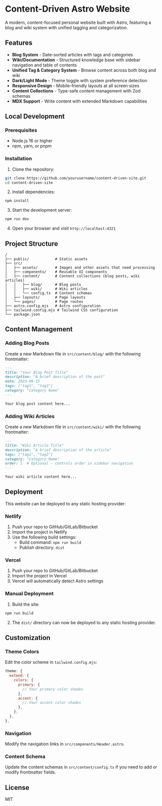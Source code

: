 # Content-Driven Astro Website

A modern, content-focused personal website built with Astro, featuring a blog and wiki system with unified tagging and categorization.

## Features

- **Blog System** - Date-sorted articles with tags and categories
- **Wiki/Documentation** - Structured knowledge base with sidebar navigation and table of contents
- **Unified Tag & Category System** - Browse content across both blog and wiki
- **Dark/Light Mode** - Theme toggle with system preference detection
- **Responsive Design** - Mobile-friendly layouts at all screen sizes
- **Content Collections** - Type-safe content management with Zod schemas
- **MDX Support** - Write content with extended Markdown capabilities

## Local Development

### Prerequisites

- Node.js 16 or higher
- npm, yarn, or pnpm

### Installation

1. Clone the repository:
```bash
git clone https://github.com/yourusername/content-driven-site.git
cd content-driven-site
```

2. Install dependencies:
```bash
npm install
```

3. Start the development server:
```bash
npm run dev
```

4. Open your browser and visit `http://localhost:4321`

## Project Structure

```
/
├── public/            # Static assets
├── src/
│   ├── assets/        # Images and other assets that need processing
│   ├── components/    # Reusable UI components
│   ├── content/       # Content collections (blog posts, wiki articles)
│   │   ├── blog/      # Blog posts
│   │   ├── wiki/      # Wiki articles
│   │   └── config.ts  # Content schemas
│   ├── layouts/       # Page layouts
│   └── pages/         # Page routes
├── astro.config.mjs   # Astro configuration
├── tailwind.config.mjs # Tailwind CSS configuration
└── package.json
```

## Content Management

### Adding Blog Posts

Create a new Markdown file in `src/content/blog/` with the following frontmatter:

```markdown
---
title: "Your Blog Post Title"
description: "A brief description of the post"
date: 2023-09-15
tags: ["tag1", "tag2"]
category: "Category Name"
---

Your blog post content here...
```

### Adding Wiki Articles

Create a new Markdown file in `src/content/wiki/` with the following frontmatter:

```markdown
---
title: "Wiki Article Title"
description: "A brief description of the article"
tags: ["tag1", "tag2"]
category: "Category Name"
order: 1  # Optional - controls order in sidebar navigation
---

Your wiki article content here...
```

## Deployment

This website can be deployed to any static hosting provider:

### Netlify

1. Push your repo to GitHub/GitLab/Bitbucket
2. Import the project in Netlify
3. Use the following build settings:
   - Build command: `npm run build`
   - Publish directory: `dist`

### Vercel

1. Push your repo to GitHub/GitLab/Bitbucket
2. Import the project in Vercel
3. Vercel will automatically detect Astro settings

### Manual Deployment

1. Build the site:
```bash
npm run build
```

2. The `dist/` directory can now be deployed to any static hosting provider.

## Customization

### Theme Colors

Edit the color scheme in `tailwind.config.mjs`:

```js
theme: {
  extend: {
    colors: {
      primary: {
        // Your primary color shades
      },
      accent: {
        // Your accent color shades
      },
    },
  },
},
```

### Navigation

Modify the navigation links in `src/components/Header.astro`.

### Content Schema

Update the content schemas in `src/content/config.ts` if you need to add or modify frontmatter fields.

## License

MIT